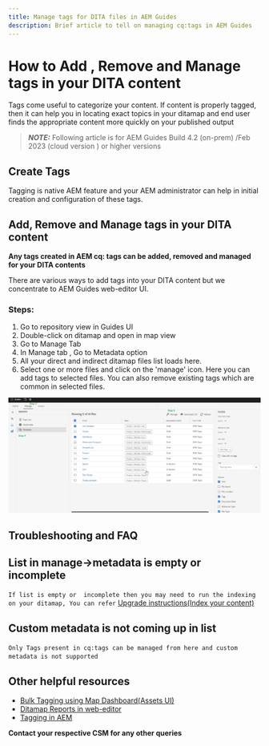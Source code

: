 ```yaml
---
title: Manage tags for DITA files in AEM Guides 
description: Brief article to tell on managing cq:tags in AEM Guides 
---
```

# How to Add , Remove and Manage  tags  in your  DITA  content 

Tags come useful to categorize your content. If content is properly tagged, then it can help you in locating  exact topics in your ditamap  and end user finds the appropriate content more quickly on your published output 

> **_NOTE:_**  Following article is for AEM Guides Build 4.2 (on-prem) /Feb 2023 (cloud version ) or higher versions


## Create Tags 

Tagging is native AEM feature and your AEM  administrator can help in initial creation and configuration of these tags.


## Add, Remove and Manage tags in your DITA content 

**Any tags created in AEM cq: tags can be added, removed and managed for your DITA contents**

There are various ways to add tags into your DITA content but we  concentrate to AEM Guides web-editor UI.

### Steps:

1. Go to repository view in Guides UI
2. Double-click on ditamap and open in map view
3. Go to Manage Tab
4. In Manage tab , Go to Metadata option
5. All your direct and indirect ditamap files list loads here. 
6. Select one or more files and click on the 'manage' icon. Here you can add tags to selected files.
You can also remove existing tags which are common in selected files.

<img title="Manage tags in AEM Guides " alt="Manage Tags in DITA " src="ManageTags.jpg">

## Troubleshooting and FAQ


## List in manage->metadata is empty or incomplete 

`If list is empty or  incomplete then you may need to run the indexing on your ditamap, You can refer` [Upgrade instructions(Index your content)](https://experienceleague.adobe.com/docs/experience-manager-guides-learn/tutorials/install-guide/on-prem-ig/download-install-upgrade-aemg/upgrade-xml-documentation.html?lang=en#steps-to-index-the-existing-content-to-use-the-new-find-and-replace%3A)

## Custom metadata is not coming up in list 

`Only Tags present in cq:tags can be managed from here and custom metadata is not supported`




## Other helpful resources

- [Bulk Tagging using Map Dashboard(Assets UI)](https://experienceleague.adobe.com/docs/experience-manager-guides-learn/tutorials/user-guide/manaege-metadata/map-editor-bulk-tagging.html?lang=en)
- [Ditamap Reports in web-editor](https://experienceleague.adobe.com/docs/experience-manager-guides-learn/tutorials/user-guide/reports-aem-guide/reports-web-editor.html?lang=en)
- [Tagging in AEM](https://experienceleague.adobe.com/docs/experience-manager-learn/assets/configuring/tagging.html?lang=en)


**Contact your respective CSM for any other queries**

